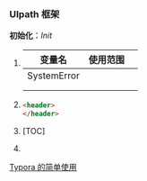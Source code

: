 ### UIpath 框架

**初始化**：*Init*     

1. |   变量名    | 使用范围 |      |
   | :---------: | -------- | ---- |
   | SystemError |          |      |
   |             |          |      |
   |             |          |      |

2. ~~~html
   <header>
   </header>
   ~~~

3. [TOC]

4. 





[Typora 的简单使用](https://blog.csdn.net/isco22/article/details/80614772)